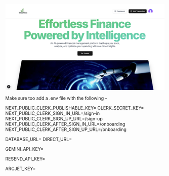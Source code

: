 ![Alt text](public/preview.png)













Make sure too add a .env file with the following - 

 
NEXT_PUBLIC_CLERK_PUBLISHABLE_KEY=
CLERK_SECRET_KEY=
NEXT_PUBLIC_CLERK_SIGN_IN_URL=/sign-in
NEXT_PUBLIC_CLERK_SIGN_UP_URL=/sign-up
NEXT_PUBLIC_CLERK_AFTER_SIGN_IN_URL=/onboarding
NEXT_PUBLIC_CLERK_AFTER_SIGN_UP_URL=/onboarding

DATABASE_URL=
DIRECT_URL=


GEMINI_API_KEY=

RESEND_API_KEY=

ARCJET_KEY=
